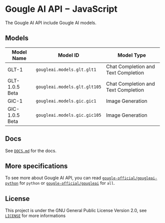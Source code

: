 # Gougle AI API − JavaScript
The Gougle AI API include Gougle AI models.

## Models
| Model Name     | Model ID                     | Model Type                          |
| -------------- | ---------------------------- | ----------------------------------- |
| GLT-1          | `gougleai.models.glt.glt1`   | Chat Completion and Text Completion |
| GLT-1.0.5 Beta | `gougleai.models.glt.glt105` | Chat Completion and Text Completion |
| GIC-1          | `gougleai.models.gic.gic1`   | Image Generation                    |
| GIC-1.0.5 Beta | `gougleai.models.gic.gic105` | Image Generation                    |

## Docs
See [`DOCS.md`](https://github.com/gougle-official/gougleai-javascript/blob/main/DOCS.md) for the docs.

## More specifications
To see more about Gougle AI API, you can read [`gougle-official/gougleai-python`](https://www.github.com/gougle-official/gougleai-python) for `python` or [`gougle-official/gougleai`](https://www.github.com/gougle-official/gougleai) for `all`. 

## License
This project is under the GNU General Public License Version 2.0, see [`LICENSE`](https://github.com/gougle-official/gougleai-javascript/blob/main/LICENSE) for more informations

